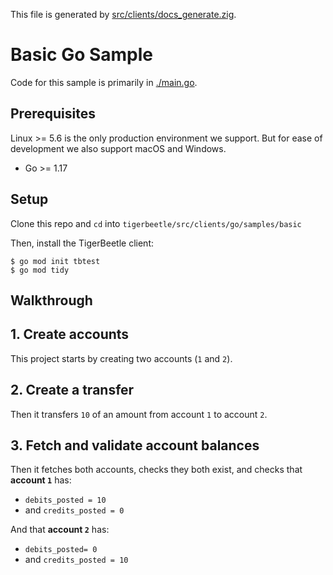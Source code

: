 This file is generated by
[src/clients/docs_generate.zig](/src/clients/docs_generate.zig).

# Basic Go Sample

  Code for this sample is primarily in [./main.go](./main.go).
## Prerequisites

Linux >= 5.6 is the only production environment we
support. But for ease of development we also support macOS and Windows.
* Go >= 1.17

## Setup

Clone this repo and `cd` into `tigerbeetle/src/clients/go/samples/basic`

Then, install the TigerBeetle client:

```console
$ go mod init tbtest
$ go mod tidy
```

## Walkthrough

## 1. Create accounts

This project starts by creating two accounts (`1` and `2`).

## 2. Create a transfer
Then it transfers `10` of an amount from account `1` to
account `2`.

## 3. Fetch and validate account balances

Then it fetches both accounts, checks they both exist, and
checks that **account `1`** has:
 * `debits_posted = 10`
 * and `credits_posted = 0`

And that **account `2`** has:
 * `debits_posted= 0`
 * and `credits_posted = 10`

